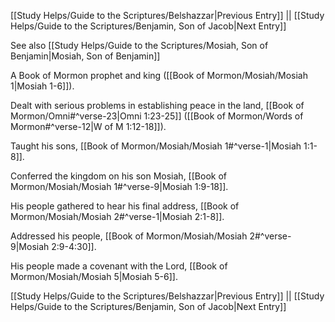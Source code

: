 [[Study Helps/Guide to the Scriptures/Belshazzar|Previous Entry]]  ||  [[Study Helps/Guide to the Scriptures/Benjamin, Son of Jacob|Next Entry]]

 See also [[Study Helps/Guide to the Scriptures/Mosiah, Son of Benjamin|Mosiah, Son of Benjamin]]

 A Book of Mormon prophet and king ([[Book of Mormon/Mosiah/Mosiah 1|Mosiah 1-6]]).

 Dealt with serious problems in establishing peace in the land, [[Book of Mormon/Omni#^verse-23|Omni 1:23-25]] ([[Book of Mormon/Words of Mormon#^verse-12|W of M 1:12-18]]).

 Taught his sons, [[Book of Mormon/Mosiah/Mosiah 1#^verse-1|Mosiah 1:1-8]].

 Conferred the kingdom on his son Mosiah, [[Book of Mormon/Mosiah/Mosiah 1#^verse-9|Mosiah 1:9-18]].

 His people gathered to hear his final address, [[Book of Mormon/Mosiah/Mosiah 2#^verse-1|Mosiah 2:1-8]].

 Addressed his people, [[Book of Mormon/Mosiah/Mosiah 2#^verse-9|Mosiah 2:9-4:30]].

 His people made a covenant with the Lord, [[Book of Mormon/Mosiah/Mosiah 5|Mosiah 5-6]].

[[Study Helps/Guide to the Scriptures/Belshazzar|Previous Entry]]  ||  [[Study Helps/Guide to the Scriptures/Benjamin, Son of Jacob|Next Entry]]